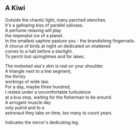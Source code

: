 A Kiwi
------
Outside the chaotic light, many parched stenches.  
It's a galloping kiss of parallel salivass.  
A perfume relaxing will play  
the imperalist ice of a planet.  
In the smallest saphire pasture you - the brandishing fingernails.  
A chorus of birds at night un dedicated un shattered  
comes to a halt before a starlight.  
To perch lost springtimes and for lakes.  
  
The molested sea's skin is real on your shoulder.  
A triangle next to a line segment,  
the thirsty  
workings of wide law.  
For a day, maybe three hundred,  
I rested under a uncomfortable turbulence  
at a bus stop, waiting for the fisherman to be around.  
A arrogant muscle day  
only putrid and to a  
astronaut they take on time, too many to count years  
  
Indicates the mirror's dedicating leg.  
